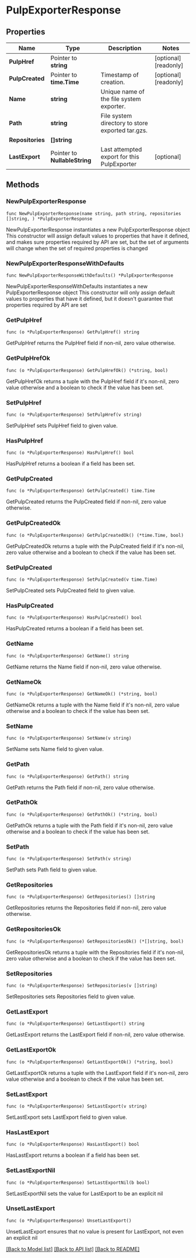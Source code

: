 # PulpExporterResponse

## Properties

Name | Type | Description | Notes
------------ | ------------- | ------------- | -------------
**PulpHref** | Pointer to **string** |  | [optional] [readonly] 
**PulpCreated** | Pointer to **time.Time** | Timestamp of creation. | [optional] [readonly] 
**Name** | **string** | Unique name of the file system exporter. | 
**Path** | **string** | File system directory to store exported tar.gzs. | 
**Repositories** | **[]string** |  | 
**LastExport** | Pointer to **NullableString** | Last attempted export for this PulpExporter | [optional] 

## Methods

### NewPulpExporterResponse

`func NewPulpExporterResponse(name string, path string, repositories []string, ) *PulpExporterResponse`

NewPulpExporterResponse instantiates a new PulpExporterResponse object
This constructor will assign default values to properties that have it defined,
and makes sure properties required by API are set, but the set of arguments
will change when the set of required properties is changed

### NewPulpExporterResponseWithDefaults

`func NewPulpExporterResponseWithDefaults() *PulpExporterResponse`

NewPulpExporterResponseWithDefaults instantiates a new PulpExporterResponse object
This constructor will only assign default values to properties that have it defined,
but it doesn't guarantee that properties required by API are set

### GetPulpHref

`func (o *PulpExporterResponse) GetPulpHref() string`

GetPulpHref returns the PulpHref field if non-nil, zero value otherwise.

### GetPulpHrefOk

`func (o *PulpExporterResponse) GetPulpHrefOk() (*string, bool)`

GetPulpHrefOk returns a tuple with the PulpHref field if it's non-nil, zero value otherwise
and a boolean to check if the value has been set.

### SetPulpHref

`func (o *PulpExporterResponse) SetPulpHref(v string)`

SetPulpHref sets PulpHref field to given value.

### HasPulpHref

`func (o *PulpExporterResponse) HasPulpHref() bool`

HasPulpHref returns a boolean if a field has been set.

### GetPulpCreated

`func (o *PulpExporterResponse) GetPulpCreated() time.Time`

GetPulpCreated returns the PulpCreated field if non-nil, zero value otherwise.

### GetPulpCreatedOk

`func (o *PulpExporterResponse) GetPulpCreatedOk() (*time.Time, bool)`

GetPulpCreatedOk returns a tuple with the PulpCreated field if it's non-nil, zero value otherwise
and a boolean to check if the value has been set.

### SetPulpCreated

`func (o *PulpExporterResponse) SetPulpCreated(v time.Time)`

SetPulpCreated sets PulpCreated field to given value.

### HasPulpCreated

`func (o *PulpExporterResponse) HasPulpCreated() bool`

HasPulpCreated returns a boolean if a field has been set.

### GetName

`func (o *PulpExporterResponse) GetName() string`

GetName returns the Name field if non-nil, zero value otherwise.

### GetNameOk

`func (o *PulpExporterResponse) GetNameOk() (*string, bool)`

GetNameOk returns a tuple with the Name field if it's non-nil, zero value otherwise
and a boolean to check if the value has been set.

### SetName

`func (o *PulpExporterResponse) SetName(v string)`

SetName sets Name field to given value.


### GetPath

`func (o *PulpExporterResponse) GetPath() string`

GetPath returns the Path field if non-nil, zero value otherwise.

### GetPathOk

`func (o *PulpExporterResponse) GetPathOk() (*string, bool)`

GetPathOk returns a tuple with the Path field if it's non-nil, zero value otherwise
and a boolean to check if the value has been set.

### SetPath

`func (o *PulpExporterResponse) SetPath(v string)`

SetPath sets Path field to given value.


### GetRepositories

`func (o *PulpExporterResponse) GetRepositories() []string`

GetRepositories returns the Repositories field if non-nil, zero value otherwise.

### GetRepositoriesOk

`func (o *PulpExporterResponse) GetRepositoriesOk() (*[]string, bool)`

GetRepositoriesOk returns a tuple with the Repositories field if it's non-nil, zero value otherwise
and a boolean to check if the value has been set.

### SetRepositories

`func (o *PulpExporterResponse) SetRepositories(v []string)`

SetRepositories sets Repositories field to given value.


### GetLastExport

`func (o *PulpExporterResponse) GetLastExport() string`

GetLastExport returns the LastExport field if non-nil, zero value otherwise.

### GetLastExportOk

`func (o *PulpExporterResponse) GetLastExportOk() (*string, bool)`

GetLastExportOk returns a tuple with the LastExport field if it's non-nil, zero value otherwise
and a boolean to check if the value has been set.

### SetLastExport

`func (o *PulpExporterResponse) SetLastExport(v string)`

SetLastExport sets LastExport field to given value.

### HasLastExport

`func (o *PulpExporterResponse) HasLastExport() bool`

HasLastExport returns a boolean if a field has been set.

### SetLastExportNil

`func (o *PulpExporterResponse) SetLastExportNil(b bool)`

 SetLastExportNil sets the value for LastExport to be an explicit nil

### UnsetLastExport
`func (o *PulpExporterResponse) UnsetLastExport()`

UnsetLastExport ensures that no value is present for LastExport, not even an explicit nil

[[Back to Model list]](../README.md#documentation-for-models) [[Back to API list]](../README.md#documentation-for-api-endpoints) [[Back to README]](../README.md)


